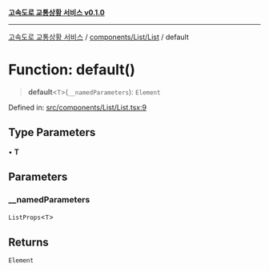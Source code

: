 [**고속도로 교통상황 서비스 v0.1.0**](../../../../README.md)

***

[고속도로 교통상황 서비스](../../../../modules.md) / [components/List/List](../README.md) / default

# Function: default()

> **default**\<`T`\>(`__namedParameters`): `Element`

Defined in: [src/components/List/List.tsx:9](https://github.com/ksheyon123/road-status-preview/blob/f8475dd9e1f35d9b8acf92ef20ed9d0782a8bb42/src/components/List/List.tsx#L9)

## Type Parameters

• **T**

## Parameters

### \_\_namedParameters

`ListProps`\<`T`\>

## Returns

`Element`
